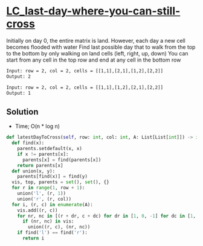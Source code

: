 # [LC_last-day-where-you-can-still-cross](https://leetcode.com/problems/last-day-where-you-can-still-cross)

Initially on day 0, the entire matrix is land. However, each day a new cell becomes flooded with water
Find last possible day that to walk from the top to the bottom by only walking on land cells (left, right, up, down)
You can start from any cell in the top row and end at any cell in the bottom row

```txt
Input: row = 2, col = 2, cells = [[1,1],[2,1],[1,2],[2,2]]
Output: 2

Input: row = 2, col = 2, cells = [[1,1],[1,2],[2,1],[2,2]]
Output: 1
```

## Solution

* Time; O(n * log n)

```py
def latestDayToCross(self, row: int, col: int, A: List[List[int]]) -> int:
  def find(x):
    parents.setdefault(x, x)
    if x != parents[x]:
      parents[x] = find(parents[x])
    return parents[x]
  def union(x, y):
    parents[find(x)] = find(y)
  vis, top, parents = set(), set(), {}
  for r in range(1, row + 1):
    union('l', (r, 1))
    union('r', (r, col))
  for i, (r, c) in enumerate(A):
    vis.add((r, c))
    for nr, nc in [(r + dr, c + dc) for dr in [1, 0, -1] for dc in [1, 0, -1]]:
      if (nr, nc) in vis:
        union((r, c), (nr, nc))
    if find('l') == find('r'):
      return i
```
